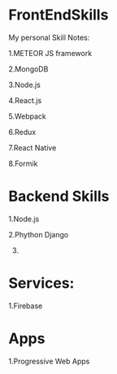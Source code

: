 # FrontEndSkills
My personal Skill Notes:

1.METEOR JS framework

2.MongoDB 

3.Node.js

4.React.js

5.Webpack

6.Redux

7.React Native

8.Formik


# Backend Skills

1.Node.js

2.Phython Django

3.

# Services:
1.Firebase

# Apps
1.Progressive Web Apps

